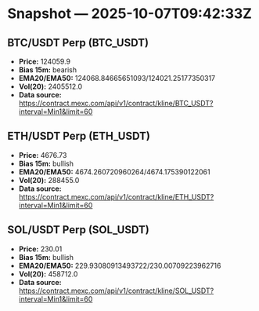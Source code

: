 # Snapshot — 2025-10-07T09:42:33Z

## BTC/USDT Perp (BTC_USDT)
- **Price:** 124059.9
- **Bias 15m:** bearish
- **EMA20/EMA50:** 124068.84665651093/124021.25177350317
- **Vol(20):** 2405512.0
- **Data source:** https://contract.mexc.com/api/v1/contract/kline/BTC_USDT?interval=Min1&limit=60

## ETH/USDT Perp (ETH_USDT)
- **Price:** 4676.73
- **Bias 15m:** bullish
- **EMA20/EMA50:** 4674.260720960264/4674.175390122061
- **Vol(20):** 288455.0
- **Data source:** https://contract.mexc.com/api/v1/contract/kline/ETH_USDT?interval=Min1&limit=60

## SOL/USDT Perp (SOL_USDT)
- **Price:** 230.01
- **Bias 15m:** bullish
- **EMA20/EMA50:** 229.93080913493722/230.00709223962716
- **Vol(20):** 458712.0
- **Data source:** https://contract.mexc.com/api/v1/contract/kline/SOL_USDT?interval=Min1&limit=60
